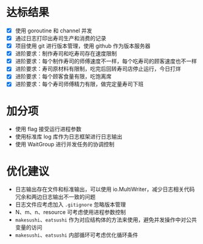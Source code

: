 # 达标结果

- [x] 使用 goroutine 和 channel 并发
- [x] 通过日志打印出寿司生产和消费的记录
- [x] 项目使用 git 进行版本管理，使用 github 作为版本服务器
- [x] 进阶要求：制作寿司和吃寿司存在速度限制
- [x] 进阶要求：每个制作寿司的师傅速度不一样，每个吃寿司的顾客速度也不一样
- [x] 进阶要求：寿司原材料有限制，吃完后回转寿司店停止运行，今日打烊
- [x] 进阶要求：每个顾客食量有限，吃饱离席
- [x] 进阶要求：每个寿司师傅精力有限，做完定量寿司下班

# 加分项

- 使用 flag 接受运行进程参数
- 使用标准库 log 库作为日志框架进行日志输出
- 使用 WaitGroup 进行并发任务的协调控制

# 优化建议

- 日志输出存在文件和标准输出，可以使用 io.MultiWriter，减少日志相关代码冗余和两边日志输出不一致的问题
- 日志文件应考虑加入 `.gitignore` 忽略版本管理
- N、m、n、resource 可考虑使用进程参数控制
- `makesushi`、`eatsushi` 作为对应结构体的方法来使用，避免并发操作中对公共变量的访问
- `makesushi`、`eatsushi` 内部循环可考虑优化循环条件
